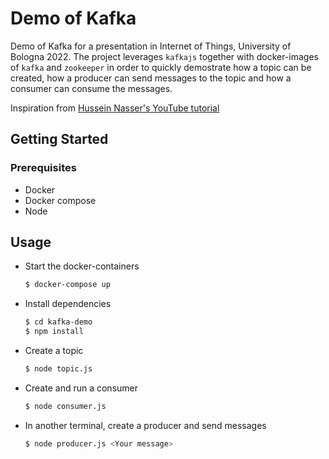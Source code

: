 # Demo of Kafka

Demo of Kafka for a presentation in Internet of Things, University of Bologna 2022. 
The project leverages `kafkajs` together with docker-images of `kafka` and `zookeeper` in order to quickly demostrate how a topic can be created, how a producer can send messages to the topic and how a consumer can consume the messages.

Inspiration from [Hussein Nasser's YouTube tutorial](https://www.youtube.com/watch?v=R873BlNVUB4)

## Getting Started

### Prerequisites

- Docker
- Docker compose
- Node

## Usage

- Start the docker-containers
  ```sh
  $ docker-compose up
  ```
- Install dependencies
  ```sh
  $ cd kafka-demo
  $ npm install
  ```
- Create a topic
  ```sh
  $ node topic.js
  ```
- Create and run a consumer
  ```sh
  $ node consumer.js
  ```
- In another terminal, create a producer and send messages
  ```sh
  $ node producer.js <Your message>
  ```